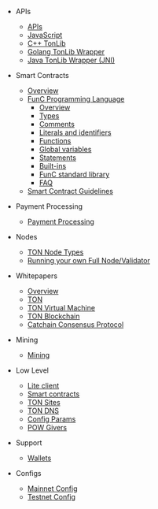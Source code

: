<!-- docs/_sidebar.md -->
* APIs
  * [APIs](/apis/)
  * [JavaScript](https://github.com/toncenter/tonweb)
  * [C++ TonLib ](https://github.com/newton-blockchain/ton/tree/master/example/cpp)
  * [Golang TonLib Wrapper](https://github.com/ton-blockchain/tonlib-go)
  * [Java TonLib Wrapper (JNI)](https://github.com/ton-blockchain/tonlib-java)
 
* Smart Contracts
  * [Overview](/smart-contracts/)
  * [FunC Programming Language](/func.md)
    * [Overview](/func/overview.md)
    * [Types](/func/types.md)
    * [Comments](/func/comments.md)
    * [Literals and identifiers](/func/literals_identifiers.md)
    * [Functions](/func/functions.md)
    * [Global variables](/func/global_variables.md)
    * [Statements](/func/statements.md)
    * [Built-ins](/func/builtins.md)
    * [FunC standard library](/func/stdlib.md)
    * [FAQ](/func/FAQ.md)
  * [Smart Contract Guidelines](/howto/smart-contract-guidelines.md)

* Payment Processing
  * [Payment Processing](/howto/payment-processing.md)
  
* Nodes
  * [TON Node Types](/nodes/node-types.md)
  * [Running your own Full Node/Validator](/nodes/run-node.md)

* Whitepapers
  * [Overview](/docs.md)
  * [TON](https://ton-blockchain.github.io/docs/ton.pdf)
  * [TON Virtual Machine](https://ton-blockchain.github.io/docs/tvm.pdf)
  * [TON Blockchain](https://ton-blockchain.github.io/docs/tblkch.pdf)
  * [Catchain Consensus Protocol](https://ton-blockchain.github.io/docs/catchain.pdf)
  
* Mining
  * [Mining](/howto/mining.md)

* Low Level
  * [Lite client](/howto/getting-started.md)
  * [Smart contracts](/howto/step-by-step.md)
  * [TON Sites](/howto/ton-sites.md)
  * [TON DNS](/howto/dns.md)
  * [Config Params](/howto/config-params.md)
  * [POW Givers](/howto/pow-givers.md)

* Support
  * [Wallets](/howto/wallets.md)

* Configs
  * [Mainnet Config](https://ton.org/global-config.json)
  * [Testnet Config](https://newton-blockchain.github.io/testnet-global.config.json)
